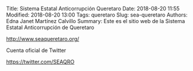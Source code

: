 Title: Sistema Estatal Anticorrupción Queretaro
Date: 2018-08-20 11:55
Modified: 2018-08-20 13:00
Tags: queretaro
Slug: sea-queretaro
Authors: Edna Janet Martínez Calvillo
Summary: Este es el sitio web de la Sistema Estatal Anticorrupción de Queretaro

<http://www.seaqueretaro.org/>

Cuenta oficial de Twitter

<https://twitter.com/SEAQRO>
